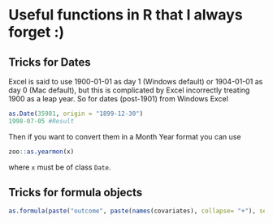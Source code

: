 # Useful functions in R that I always forget :)

## Tricks for Dates
Excel is said to use 1900-01-01 as day 1 (Windows default) or 1904-01-01 as day 0 (Mac default), but this is complicated by Excel incorrectly treating 1900 as a leap year. So for dates (post-1901) from Windows Excel

```r
as.Date(35981, origin = "1899-12-30") 
1998-07-05 #Result
```

Then if you want to convert them in a Month Year format you can use

```r
zoo::as.yearmon(x)
```

where `x` must be of class `Date`.

## Tricks for formula objects

```r
as.formula(paste("outcome", paste(names(covariates), collapse= "+"), sep = "~"))
```

